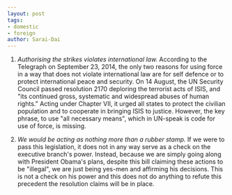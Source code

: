 ```yaml
---
layout: post
tags: 
- domestic 
- foreign
author: Sarai-Dai
---
```


1. _Authorising the strikes violates international law._ According to the Telegraph on September 23, 2014, the only two reasons for using force in a way that does not violate international law are for self defence or to protect international peace and security. On 14 August, the UN Security Council passed resolution 2170 deploring the terrorist acts of ISIS, and "its continued gross, systematic and widespread abuses of human rights." Acting under Chapter VII, it urged all states to protect the civilian population and to cooperate in bringing ISIS to justice. However, the key phrase, to use "all necessary means", which in UN-speak is code for use of force, is missing.

1. _We would be acting as nothing more than a rubber stamp._ If we were to pass this legislation, it does not in any way serve as a check on the executive branch's power. Instead, because we are simply going along with President Obama's plans, despite this bill claiming these actions to be "illegal", we are just being yes-men and affirming his decisions. This is not a check on his power and this does not do anything to refute this precedent the resolution claims will be in place.
